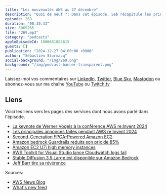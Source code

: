 ```yaml
---
title: "Les nouveautés AWS au 27 décembre"
description: "Quoi de neuf ?: Dans cet épisode, Seb récapitule les principales annonces faites après la conférence AWS re:Invent 2024.  Il met en avant la keynote de Werner Vogel sur la gestion de la complexité dans l'architecture des systèmes. Il aborde également les nouvelles instances EC2 et les réductions de prix sur certains services. Enfin, il rend hommage à Jeff Barr, une figure emblématique d'AWS, qui a annoncé qu'il ne publierait plus de blogs pour AWS."
episode: 269
duration: "00:10:33"
size: 5065265
file: "269.mp3"
category: "podcasts"
appleEpisodeId: 1000681824615
guests: []
publication: "2024-12-27 04:00:00 +0000"
author: "Sébastien Stormacq"
social-background: "/img/269.png"
background: "/img/podcast-banner-transparent.png"
---
```


Laissez-moi vos commentaires sur [LinkedIn](https://www.linkedin.com/in/sebastienstormacq/), [Twitter](https://twitter.com/sebsto), [Blue Sky](https://bsky.app/profile/sebsto.bsky.social), [Mastodon](https://awscommunity.social/@sebsto) ou abonnez-vous sur ma chaîne [YouTube](https://www.youtube.com/sebsto) ou [Twitch.tv](https://www.twitch.tv/sebAWS)

## Liens

Voici les liens vers les pages des services dont nous avons parlé dans l'épisode.

- [La keynote de Werner Vogels à la conférence AWS re:Invent 2024](https://www.youtube.com/watch?v=aim5x73crbM)
- [Les principales annonces faites pendant AWS re:Invent 2024](https://aws.amazon.com/blogs/aws/top-announcements-of-aws-reinvent-2024/)
- [Second-Generation FPGA-Powered Amazon EC2](https://aws.amazon.com/blogs/aws/now-available-second-generation-fpga-powered-amazon-ec2-instances-f2/)
- [Amazon bedrock Guardrails reduits son prix de 85%](https://aws.amazon.com/about-aws/whats-new/2024/12/amazon-bedrock-guardrails-reduces-pricing-85-percent/)
- [Amazon EC2 U7i high memory instances](https://aws.amazon.com/about-aws/whats-new/2024/12/amazon-ec2-u7i-instances-6tib-8tib-memory/)
- [AWS Toolkit for Visual Studio lance Cloudwatch logs tail](https://aws.amazon.com/about-aws/whats-new/2024/12/aws-toolkit-visual-studio-code-cloudwatch-logs-live-tail/)
- [Stable Diffusion 3.5 Large est disponible sur Amazon Bedrock](https://aws.amazon.com/blogs/aws/stable-diffusion-3-5-large-is-now-available-in-amazon-bedrock/)
- [Jeff Barr tire sa révérence](https://aws.amazon.com/blogs/aws/and-thats-a-wrap/)

Sources: 

- [AWS News Blog](https://aws.amazon.com/blogs/aws/)
- [What's new feed](https://aws.amazon.com/about-aws/whats-new/2023/)
